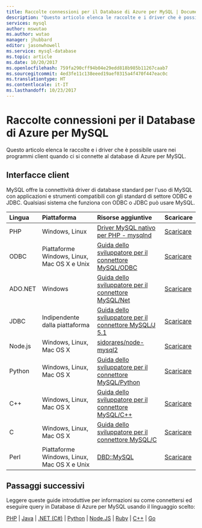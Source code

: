 ```yaml
---
title: Raccolte connessioni per il Database di Azure per MySQL | Documentazione Microsoft
description: "Questo articolo elenca le raccolte e i driver che è possibile usare nei programmi client quando ci si connette al database di Azure per MySQL."
services: mysql
author: mswutao
ms.author: wutao
manager: jhubbard
editor: jasonwhowell
ms.service: mysql-database
ms.topic: article
ms.date: 10/20/2017
ms.openlocfilehash: 759fa290cff94b04e29edd818b985b11267caab7
ms.sourcegitcommit: 4ed3fe11c138eeed19aef0315a4f470f447eac0c
ms.translationtype: HT
ms.contentlocale: it-IT
ms.lasthandoff: 10/23/2017
---
```

# <a name="connection-libraries-for-azure-database-for-mysql"></a>Raccolte connessioni per il Database di Azure per MySQL
Questo articolo elenca le raccolte e i driver che è possibile usare nei programmi client quando ci si connette al database di Azure per MySQL.

## <a name="client-interfaces"></a>Interfacce client
MySQL offre la connettività driver di database standard per l'uso di MySQL con applicazioni e strumenti compatibili con gli standard di settore ODBC e JDBC. Qualsiasi sistema che funziona con ODBC o JDBC può usare MySQL.

| **Lingua** | **Piattaforma** | **Risorse aggiuntive** | **Scaricare** |
| :----------- | :------------| :-----------------------| :------------|
| PHP | Windows, Linux | [Driver MySQL nativo per PHP - mysqlnd](https://dev.mysql.com/downloads/connector/php-mysqlnd/) | [Scaricare](http://php.net/downloads.php) |
| ODBC | Piattaforme Windows, Linux, Mac OS X e Unix | [Guida dello sviluppatore per il connettore MySQL/ODBC](https://dev.mysql.com/doc/connector-odbc/en/) | [Scaricare](https://dev.mysql.com/downloads/connector/odbc/) |
| ADO.NET | Windows | [Guida dello sviluppatore per il connettore MySQL/Net](https://dev.mysql.com/doc/connector-net/en/) | [Scaricare](https://dev.mysql.com/downloads/connector/net/) |
| JDBC | Indipendente dalla piattaforma | [Guida dello sviluppatore per il connettore MySQL/J 5.1](https://dev.mysql.com/doc/connector-j/5.1/en/) | [Scaricare](https://dev.mysql.com/downloads/connector/j/) |
| Node.js | Windows, Linux, Mac OS X | [sidorares/node-mysql2](https://github.com/sidorares/node-mysql2/tree/master/documentation) | [Scaricare](https://github.com/sidorares/node-mysql2) |
| Python | Windows, Linux, Mac OS X | [Guida dello sviluppatore per il connettore MySQL/Python](https://dev.mysql.com/doc/connector-python/en/) | [Scaricare](https://dev.mysql.com/downloads/connector/python/) |
| C++ | Windows, Linux, Mac OS X | [Guida dello sviluppatore per il connettore MySQL/C++](https://dev.mysql.com/doc/connector-cpp/en/) | [Scaricare](https://dev.mysql.com/downloads/connector/python/) |
| C | Windows, Linux, Mac OS X | [Guida dello sviluppatore per il connettore MySQL/C](https://dev.mysql.com/doc/connector-c/en/) | [Scaricare](https://dev.mysql.com/downloads/connector/c/)
| Perl | Piattaforme Windows, Linux, Mac OS X e Unix | [DBD::MySQL](https://metacpan.org/pod/DBD::mysql) | [Scaricare](https://metacpan.org/pod/DBD::mysql) |


## <a name="next-steps"></a>Passaggi successivi
Leggere queste guide introduttive per informazioni su come connettersi ed eseguire query in Database di Azure per MySQL usando il linguaggio scelto:

[PHP](./connect-php.md) | [Java](./connect-java.md) |  [.NET (C#)](./connect-csharp.md) | [Python](./connect-python.md) | [Node.JS](./connect-nodejs.md) | [Ruby](./connect-ruby.md) | [C++](connect-cpp.md) | [Go](./connect-go.md)

